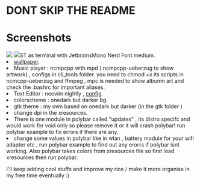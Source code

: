 # DONT SKIP THE README 
# Screenshots

<img src = "https://raw.githubusercontent.com/siduck76/dotfiles/master/rice%20flex/neovim-rice.png">
<img src = "https://cdn.discordapp.com/attachments/610012460828852229/853933487295299584/unknown.png>
# Important Notes

- The above image is my latest bspwm rice , you'll find out its configs in the thinkpad folder.
- Install all the polybar fonts!
- My bspwm has workspaces named from 1 to 5 , and the polybar bspwm module uses those workspace names only . So if workspace icons dont show for you then add this    in bspwmrc  bspc monitor -d 1 2 3 4 5  . 
- I use [ST](https://github.com/siduck76/st)  as terminal with JetbrainsMono Nerd Font medium.
- [wallpaper](https://github.com/siduck76/dotfiles/blob/master/wall/sniper.jpg).
- Music player : ncmpcpp with mpd ( ncmpcpp-ueberzug to show artwork) , configs in cli_tools folder. you need to chmod +x its scripts in ncmcpp-ueberzug and ffmpeg , mpc is needed to show albumn art and check the .bashrc for important aliases. 
- Text Editor : neovim nightly , [config](https://github.com/siduck76/neovim-dots).
- colorscheme : onedark but darker bg.
- gtk theme : my own based on onedark but darker (in the gtk folder )
- change dpi in the xresources.
- There is one module in polybar called "updates" , its distro specifc and would work for void only so please remove it or it will crash polybar! run polybar example to fix errors if there are any.
- change some values in polybar like in wlan , battery module for your wifi adapter etc , run polybar example to find out any erorrs if polybar isnt working. Also polybar takes colors from xresources file so first load xresources then run polybar.

I'll keep adding cool stuffs and improve my rice / make it more organise in my free time eventually :)
